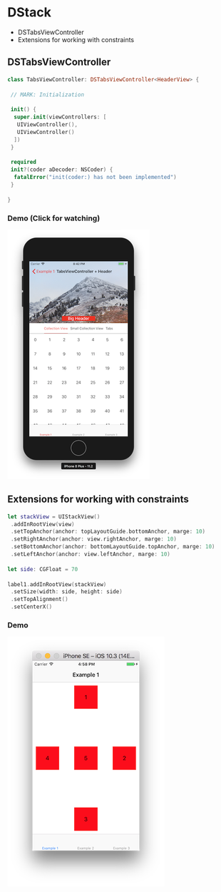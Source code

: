 # DStack

* DSTabsViewController
* Extensions for working with constraints


## DSTabsViewController

```swift
class TabsViewController: DSTabsViewController<HeaderView> {

 // MARK: Initialization

 init() {
  super.init(viewControllers: [
   UIViewController(),
   UIViewController()
  ])
 }

 required
 init?(coder aDecoder: NSCoder) {
  fatalError("init(coder:) has not been implemented")
 }

}
```
### Demo (Click for watching)

[![Watch the Demo](https://github.com/ErusaevAP/DStack/blob/master/Documentations/Images/DSTabsViewController.png)](https://youtu.be/w2z89Qp6E2k)

## Extensions for working with constraints

```swift
let stackView = UIStackView()
 .addInRootView(view)
 .setTopAnchor(anchor: topLayoutGuide.bottomAnchor, marge: 10)
 .setRightAnchor(anchor: view.rightAnchor, marge: 10)
 .setBottomAnchor(anchor: bottomLayoutGuide.topAnchor, marge: 10)
 .setLeftAnchor(anchor: view.leftAnchor, marge: 10)

let side: CGFloat = 70

label1.addInRootView(stackView)
 .setSize(width: side, height: side)
 .setTopAlignment()
 .setCenterX()
```

### Demo

![ScreenShotPortrait](https://github.com/ErusaevAP/DStack/blob/master/Documentations/Images/ScreenShotPortrait.png)
